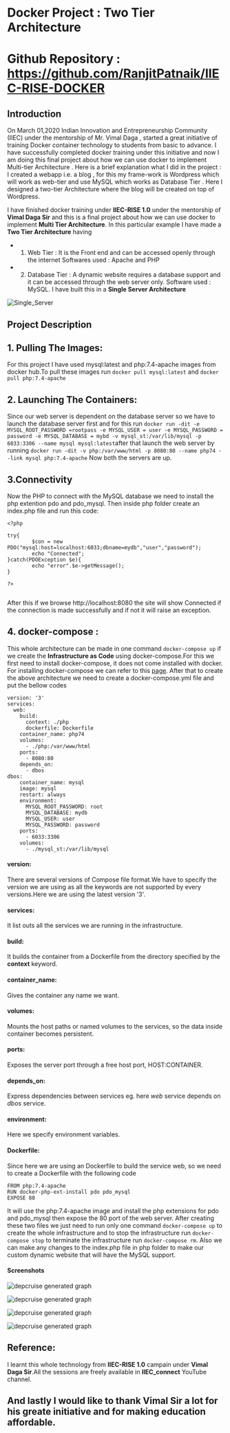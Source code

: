# Docker Project : Two Tier Architecture

# Github Repository : https://github.com/RanjitPatnaik/IIEC-RISE-DOCKER

## Introduction

On March 01,2020 Indian Innovation and Entrepreneurship Community (IIEC) under the mentorship of Mr. Vimal Daga , started a great initiative of training Docker container technology to students from basic to advance. I have successfully completed docker training under this initiative and now I am doing this final project about how we can use docker to implement Multi-tier Architecture . Here is a brief explanation what I did in the project :
  		I created a webapp i.e. a blog , for this my frame-work is Wordpress which will work as web-tier and use MySQL which works as Database Tier . Here I designed a two-tier Architecture where the blog will  be created on top of Wordpress.

I have finished docker training under **IIEC-RISE 1.0** under the mentorship of **Vimal Daga Sir** and this is a final project 
about how we can use docker to implement **Multi Tier Architecture**.
In this particular example I have made a **Two Tier Architecture** having
  * 1. Web Tier : It is the Front end and can be accessed openly through the internet
                  Softwares used : Apache and PHP            
  * 2. Database Tier : A dynamic website requires a database support and it can be accessed through the web server only.
                  Software used : MySQL. 
I have built this in a **Single Server Architecture**

![Single_Server](https://www.codeproject.com/KB/applications/1262641/Single_Server_-_Two_Tier.png)

## Project Description

## 1. Pulling The Images:
For this project I have used mysql:latest and php:7.4-apache images from docker hub.To pull these images run
`docker pull mysql:latest` and `docker pull php:7.4-apache`

## 2. Launching The Containers:
Since our web server is dependent on the database server so we have to launch the database server first and for this run
`docker run -dit -e MYSQL_ROOT_PASSWORD =rootpass -e MYSQL_USER = user -e MYSQL_PASSWORD = password -e MYSQL_DATABASE = mybd -v mysql_st:/var/lib/mysql -p 6033:3306 --name mysql mysql:latest`after that launch the web server by running `docker run -dit -v php:/var/www/html -p 8080:80 --name php74 --link mysql php:7.4-apache`
Now both the servers are up.

## 3.Connectivity
Now the PHP to connect with the MySQL database we need to install the php extention pdo and pdo_mysql. Then inside php folder 
create an index.php file and run this code:
```
<?php

try{
        $con = new PDO("mysql:host=localhost:6033;dbname=mydb","user","password");
        echo "Connected";
}catch(PDOException $e){
        echo "error".$e->getMessage();
}

?>
        
```
After this if  we browse http://localhost:8080 the site will show Connected if the connection is made successfully and if not it will raise an exception.

## 4. docker-compose :
This whole architecture can be made in one command `docker-compose up` if we create the **Infrastructure as Code** using docker-compose.For this we first need to install docker-compose, it does not come installed with docker.
For installing docker-compose we can refer to this [page](https://docs.docker.com/compose/install/).
After that to create the above architecture we need to create a docker-compose.yml file and put the bellow codes
```
version: '3'
services:
  web:
    build:
      context: ./php
      dockerfile: Dockerfile
    container_name: php74
    volumes:
      - ./php:/var/www/html
    ports:
      - 8080:80
    depends_on:
      - dbos
dbos:
    container_name: mysql
    image: mysql
    restart: always
    environment:
      MYSQL_ROOT_PASSWORD: root
      MYSQL_DATABASE: mydb
      MYSQL_USER: user
      MYSQL_PASSWORD: password
    ports:
      - 6033:3306
    volumes:
      - ./mysql_st:/var/lib/mysql
```
  #### version:
  There are several versions of Compose file format.We have to specify the version we are using as all the keywords are not supported by 
  every versions.Here we are using the latest version '3'.
  #### services:
  It list outs all the services we are running in the infrastructure.
  #### build:
  It builds the container from a Dockerfile from the directory specified by the **context** keyword.
  #### container_name:
  Gives the container any name we want.
  #### volumes:
  Mounts the host paths or named volumes to the services, so the data inside container becomes persistent.
  #### ports:
  Exposes the server port through a free host port, HOST:CONTAINER.
  #### depends_on:
  Express dependencies between services eg. here *web* service depends on *dbos* service.
  #### environment:
  Here we specify environment variables.
#### Dockerfile:
Since here we are using an Dockerfile to build the service web, so we need to create a Dockerfile with the following code
```
FROM php:7.4-apache
RUN docker-php-ext-install pdo pdo_mysql
EXPOSE 80
```
It will use the php:7.4-apache image and install the php extensions for pdo and pdo_mysql then expose the 80 port of the web server.
After creating these two files we just need to run only one command `docker-compose up` to create the whole infrastructure and to
stop the infrastructure run `docker-compose stop` to terminate the infrastructure run `docker-compose rm`.
Also we can make any changes to the index.php file in php folder to make our custom dynamic website that will have the MySQL support.

#### Screenshots
![depcruise generated graph](https://github.com/RanjitPatnaik/IIEC-RISE-DOCKER/blob/master/Screenshots/1.png)

![depcruise generated graph](https://github.com/RanjitPatnaik/IIEC-RISE-DOCKER/blob/master/Screenshots/2.png)

![depcruise generated graph](https://github.com/RanjitPatnaik/IIEC-RISE-DOCKER/blob/master/Screenshots/3.png)

![depcruise generated graph](https://github.com/RanjitPatnaik/IIEC-RISE-DOCKER/blob/master/Screenshots/4.png)

## Reference:
I learnt this whole technology from **IIEC-RISE 1.0** campain under **Vimal Daga Sir**.All the sessions are freely available in 
**IIEC_connect** YouTube channel.

## And lastly I would like to thank Vimal Sir a lot for his greate initiative and for making education affordable.

